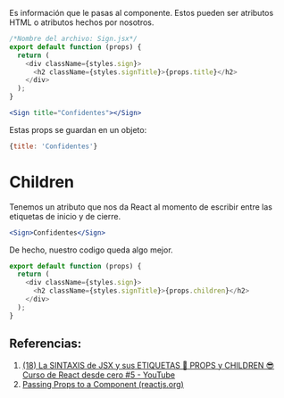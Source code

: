 Es información que le pasas al componente. Estos pueden ser atributos HTML o atributos hechos por nosotros.

```jsx
/*Nombre del archivo: Sign.jsx*/
export default function (props) {
  return (
    <div className={styles.sign}>
      <h2 className={styles.signTitle}>{props.title}</h2>
    </div>
  );
}
```

```jsx
<Sign title="Confidentes"></Sign>
```

Estas props se guardan en un objeto:

```js
{title: 'Confidentes'}
```

# Children
Tenemos un atributo que nos da React al momento de escribir entre las etiquetas de inicio y de cierre.
```jsx
<Sign>Confidentes</Sign>
```

De hecho, nuestro codigo queda algo mejor.
```jsx
export default function (props) {
  return (
    <div className={styles.sign}>
      <h2 className={styles.signTitle}>{props.children}</h2>
    </div>
  );
}
```

## Referencias:
1. [(18) La SINTAXIS de JSX y sus ETIQUETAS 🔵 PROPS y CHILDREN 😎 Curso de React desde cero #5 - YouTube](https://www.youtube.com/watch?v=EMBfiV9RJfg&list=PL3aEngjGbYhkg3AR-cytsvQIIGp1JgrY_&index=5)
2. [Passing Props to a Component (reactjs.org)](https://beta.reactjs.org/learn/passing-props-to-a-component)